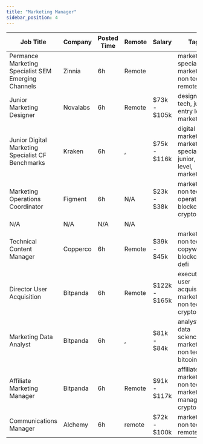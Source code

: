 ```yaml
---
title: "Marketing Manager"
sidebar_position: 4
---
```


| Job Title | Company | Posted Time | Remote | Salary | Tags | Apply Link |
|-----------|---------|-------------|--------|--------|------|------------|
| Permance Marketing Specialist SEM Emerging Channels | Zinnia | 6h | Remote |  | marketing specialist, marketing, non tech, remote | [Apply](https://web3.career/performance-marketing-specialist-sem-emerging-channels-zinnia/104946) |
| Junior Marketing Designer | Novalabs | 6h | Remote | $73k - $105k | design, non tech, junior, entry level, marketing | [Apply](https://web3.career/junior-marketing-designer-novalabs/104928) |
| Junior Digital Marketing Specialist CF Benchmarks | Kraken | 6h | , | $75k - $116k | digital marketing, marketing specialist, junior, entry level, marketing | [Apply](https://web3.career/junior-digital-marketing-specialist-cf-benchmarks-kraken/104914) |
| Marketing Operations Coordinator | Figment | 6h | N/A | $23k - $38k | marketing, non tech, operations, blockchain, crypto | [Apply](https://web3.career/marketing-operations-coordinator-figment/101980) |
| N/A | N/A | N/A | N/A |  |  | [Apply](https://web3.career/metana) |
| Technical Content Manager | Copperco | 6h | Remote | $39k - $45k | marketing, non tech, copywriting, blockchain, defi | [Apply](https://web3.career/technical-content-manager-copperco/104049) |
| Director User Acquisition | Bitpanda | 6h | Remote | $122k - $165k | executive, user acquisition, marketing, non tech, crypto | [Apply](https://web3.career/director-user-acquisition-bitpanda/99415) |
| Marketing Data Analyst | Bitpanda | 6h | , | $81k - $84k | analyst, data science, marketing, non tech, bitcoin | [Apply](https://web3.career/marketing-data-analyst-bitpanda/66704) |
| Affiliate Marketing Manager | Bitpanda | 6h | Remote | $91k - $117k | affiliate, marketing, non tech, marketing manager, crypto | [Apply](https://web3.career/affiliate-marketing-manager-bitpanda/103276) |
| Communications Manager | Alchemy | 6h | remote | $72k - $100k | marketing, non tech, remote | [Apply](https://web3.career/communications-manager-alchemy/40299) |
